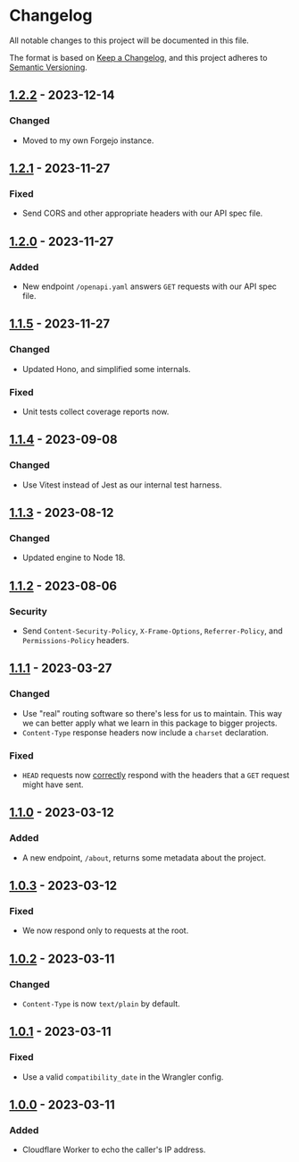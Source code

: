 # Changelog
All notable changes to this project will be documented in this file.

The format is based on [Keep a Changelog](https://keepachangelog.com/en/1.0.0/),
and this project adheres to [Semantic Versioning](https://semver.org/spec/v2.0.0.html).

## [1.2.2] - 2023-12-14
### Changed
- Moved to my own Forgejo instance.

## [1.2.1] - 2023-11-27
### Fixed
- Send CORS and other appropriate headers with our API spec file.

## [1.2.0] - 2023-11-27
### Added
- New endpoint `/openapi.yaml` answers `GET` requests with our API spec file.

## [1.1.5] - 2023-11-27
### Changed
- Updated Hono, and simplified some internals.

### Fixed
- Unit tests collect coverage reports now.

## [1.1.4] - 2023-09-08
### Changed
- Use Vitest instead of Jest as our internal test harness.

## [1.1.3] - 2023-08-12
### Changed
- Updated engine to Node 18.

## [1.1.2] - 2023-08-06
### Security
- Send `Content-Security-Policy`, `X-Frame-Options`, `Referrer-Policy`, and `Permissions-Policy` headers.

## [1.1.1] - 2023-03-27
### Changed
- Use "real" routing software so there's less for us to maintain. This way we can better apply what we learn in this package to bigger projects.
- `Content-Type` response headers now include a `charset` declaration.

### Fixed
- `HEAD` requests now [correctly](https://developer.mozilla.org/en-US/docs/web/http/methods/head) respond with the headers that a `GET` request might have sent.

## [1.1.0] - 2023-03-12
### Added
- A new endpoint, `/about`, returns some metadata about the project.

## [1.0.3] - 2023-03-12
### Fixed
- We now respond only to requests at the root.

## [1.0.2] - 2023-03-11
### Changed
- `Content-Type` is now `text/plain` by default.

## [1.0.1] - 2023-03-11
### Fixed
- Use a valid `compatibility_date` in the Wrangler config.

## [1.0.0] - 2023-03-11
### Added
- Cloudflare Worker to echo the caller's IP address.

[1.2.2]: https://git.average.name/AverageHelper/ip-echo-cloudflare/compare/v1.2.1...v1.2.2
[1.2.1]: https://git.average.name/AverageHelper/ip-echo-cloudflare/compare/v1.2.0...v1.2.1
[1.2.0]: https://git.average.name/AverageHelper/ip-echo-cloudflare/compare/v1.1.5...v1.2.0
[1.1.5]: https://git.average.name/AverageHelper/ip-echo-cloudflare/compare/v1.1.4...v1.1.5
[1.1.4]: https://git.average.name/AverageHelper/ip-echo-cloudflare/compare/v1.1.3...v1.1.4
[1.1.3]: https://git.average.name/AverageHelper/ip-echo-cloudflare/compare/v1.1.2...v1.1.3
[1.1.2]: https://git.average.name/AverageHelper/ip-echo-cloudflare/compare/v1.1.1...v1.1.2
[1.1.1]: https://git.average.name/AverageHelper/ip-echo-cloudflare/compare/v1.1.0...v1.1.1
[1.1.0]: https://git.average.name/AverageHelper/ip-echo-cloudflare/compare/v1.0.3...v1.1.0
[1.0.3]: https://git.average.name/AverageHelper/ip-echo-cloudflare/compare/v1.0.2...v1.0.3
[1.0.2]: https://git.average.name/AverageHelper/ip-echo-cloudflare/compare/v1.0.1...v1.0.2
[1.0.1]: https://git.average.name/AverageHelper/ip-echo-cloudflare/compare/v1.0.0...v1.0.1
[1.0.0]: https://git.average.name/AverageHelper/ip-echo-cloudflare/releases/tag/v1.0.0
